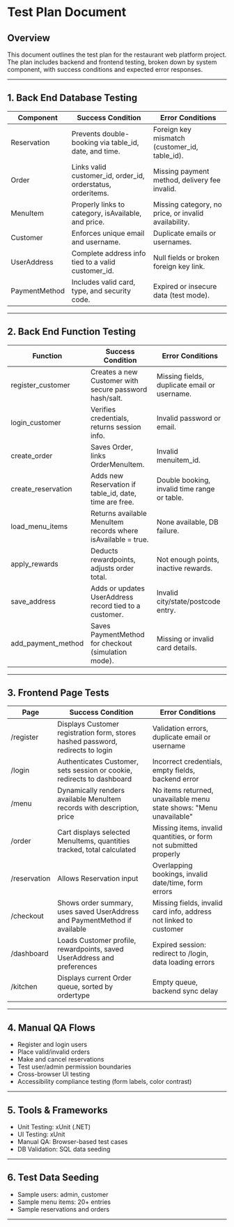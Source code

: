 # Test Plan Document

## Overview

This document outlines the test plan for the restaurant web platform project. The plan includes backend and frontend testing, broken down by system component, with success conditions and expected error responses.

---

## 1. Back End Database Testing

| Component | Success Condition | Error Conditions |
|----------|--------------------|------------------|
Reservation | Prevents double-booking via table_id, date, and time. | Foreign key mismatch (customer_id, table_id).
Order | Links valid customer_id, order_id, orderstatus, orderitems. | Missing payment method, delivery fee invalid.
MenuItem | Properly links to category, isAvailable, and price. | Missing category, no price, or invalid availability.
Customer | Enforces unique email and username. | Duplicate emails or usernames.
UserAddress | Complete address info tied to a valid customer_id. | Null fields or broken foreign key link.
PaymentMethod | Includes valid card, type, and security code. | Expired or insecure data (test mode).

---

## 2. Back End Function Testing

| Function | Success Condition | Error Conditions |
|---------|-------------------|------------------|
register_customer | Creates a new Customer with secure password hash/salt. | Missing fields, duplicate email or username.
login_customer | Verifies credentials, returns session info. | Invalid password or email.
create_order | Saves Order, links OrderMenuItem. | Invalid menuitem_id.
create_reservation | Adds new Reservation if table_id, date, time are free. | Double booking, invalid time range or table.
load_menu_items | Returns available MenuItem records where isAvailable = true. | None available, DB failure.
apply_rewards | Deducts rewardpoints, adjusts order total. | Not enough points, inactive rewards.
save_address | Adds or updates UserAddress record tied to a customer. | Invalid city/state/postcode entry.
add_payment_method | Saves PaymentMethod for checkout (simulation mode). | Missing or invalid card details.

---


## 3. Frontend Page Tests

| Page | Success Condition | Error Conditions |
|---------|-------------------|------------------|
/register | Displays Customer registration form, stores hashed password, redirects to login | Validation errors, duplicate email or username 
/login | Authenticates Customer, sets session or cookie, redirects to dashboard | Incorrect credentials, empty fields, backend error
/menu | Dynamically renders available MenuItem records with description, price | No items returned, unavailable menu state shows: "Menu unavailable"
/order | Cart displays selected MenuItems, quantities tracked, total calculated | Missing items, invalid quantities, or form not submitted properly
/reservation | Allows Reservation input | Overlapping bookings, invalid date/time, form errors
/checkout | Shows order summary, uses saved UserAddress and PaymentMethod if available | Missing fields, invalid card info, address not linked to customer
/dashboard | Loads Customer profile, rewardpoints, saved UserAddress and preferences | Expired session: redirect to /login, data loading errors
/kitchen | Displays current Order queue, sorted by ordertype | Empty queue, backend sync delay

---

## 4. Manual QA Flows

- Register and login users
- Place valid/invalid orders
- Make and cancel reservations
- Test user/admin permission boundaries
- Cross-browser UI testing
- Accessibility compliance testing (form labels, color contrast)

---

## 5. Tools & Frameworks

- Unit Testing: xUnit (.NET)
- UI Testing: xUnit
- Manual QA: Browser-based test cases
- DB Validation: SQL data seeding

---

## 6. Test Data Seeding

- Sample users: admin, customer
- Sample menu items: 20+ entries
- Sample reservations and orders


---

